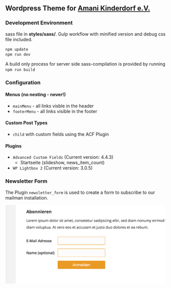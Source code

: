## Wordpress Theme for <a href="https://amani-kinderdorf.de">Amani Kinderdorf e.V.</a>

### Development Environment
sass file in **styles/sass/**. Gulp workflow with minified version and debug css file included.

```
npm update
npm run dev
```
A build only process for server side sass-compilation is provided by running `npm run build`

### Configuration

#### Menus (no nesting - never!)
+ `mainMenu` - all links visble in the header
+ `footerMenu` - all links visible in the footer

#### Custom Post Types
+ `child` with custom fields using the ACF Plugin

#### Plugins
+ `Advanced Custom Fields` (Current version: 4.4.3)
	+ Startseite (slideshow, news_item_count)
+ `WP Lightbox 2` (Current version: 3.0.5)

### Newsletter Form
The Plugin `newsletter_form` is used to create a form to subscribe to our mailman installation.

<img src="assets/02.png">
